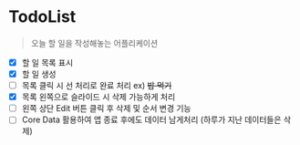 # TodoList
> 오늘 할 일을 작성해놓는 어플리케이션
- [x] 할 일 목록 표시
- [x] 할 일 생성
- [ ] 목록 클릭 시 선 처리로 완료 처리 ex) ~~밥 먹기~~
- [x] 목록 왼쪽으로 슬라이드 시 삭제 가능하게 처리
- [ ] 왼쪽 상단 Edit 버튼 클릭 후 삭제 및 순서 변경 기능
- [ ] Core Data 활용하여 앱 종료 후에도 데이터 남게처리 (하루가 지난 데이터들은 삭제)